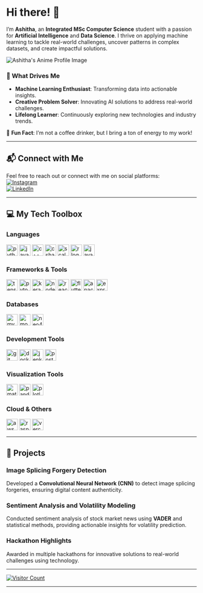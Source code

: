 # Hi there! 👋  
I’m **Ashitha**, an **Integrated MSc Computer Science** student with a passion for **Artificial Intelligence** and **Data Science**. I thrive on applying machine learning to tackle real-world challenges, uncover patterns in complex datasets, and create impactful solutions.

![Ashitha's Anime Profile Image](https://path-to-anime-image.com)   <!-- Replace with your anime image URL -->

### 🌟 What Drives Me  
- **Machine Learning Enthusiast**: Transforming data into actionable insights.  
- **Creative Problem Solver**: Innovating AI solutions to address real-world challenges.  
- **Lifelong Learner**: Continuously exploring new technologies and industry trends.  

🌟 **Fun Fact**: I’m not a coffee drinker, but I bring a ton of energy to my work!  

---

## 📬 Connect with Me  
Feel free to reach out or connect with me on social platforms:  
[![Instagram](https://img.shields.io/badge/Instagram-%23E4405F.svg?logo=Instagram&logoColor=white)](https://instagram.com/__ash_itha__?igshid=MzMyNGUyNmU2YQ==)  
[![LinkedIn](https://img.shields.io/badge/LinkedIn-%230077B5.svg?logo=linkedin&logoColor=white)](https://www.linkedin.com/in/ashitha-pallath-6bb942258)  

---

## 💻 My Tech Toolbox  
### **Languages**  
<img src="https://cdn.jsdelivr.net/gh/devicons/devicon/icons/python/python-original.svg" height="30" alt="python logo" />  
<img src="https://cdn.jsdelivr.net/gh/devicons/devicon/icons/java/java-original.svg" height="30" alt="java logo" />  
<img src="https://cdn.jsdelivr.net/gh/devicons/devicon/icons/cplusplus/cplusplus-original.svg" height="30" alt="c++ logo" />  
<img src="https://cdn.jsdelivr.net/gh/devicons/devicon/icons/csharp/csharp-original.svg" height="30" alt="csharp logo" />  
<img src="https://cdn.jsdelivr.net/gh/devicons/devicon/icons/scala/scala-original.svg" height="30" alt="scala logo" />  
<img src="https://cdn.jsdelivr.net/gh/devicons/devicon/icons/r/r-original.svg" height="30" alt="r logo" />  
<img src="https://cdn.jsdelivr.net/gh/devicons/devicon/icons/javascript/javascript-original.svg" height="30" alt="javascript logo" />

### **Frameworks & Tools**  
<img src="https://cdn.jsdelivr.net/gh/devicons/devicon/icons/tensorflow/tensorflow-original.svg" height="30" alt="tensorflow logo" />  
<img src="https://cdn.jsdelivr.net/gh/devicons/devicon/icons/pytorch/pytorch-original.svg" height="30" alt="pytorch logo" />  
<img src="https://cdn.jsdelivr.net/gh/devicons/devicon/icons/keras/keras-original.svg" height="30" alt="keras logo" />  
<img src="https://cdn.jsdelivr.net/gh/devicons/devicon/icons/nodejs/nodejs-original.svg" height="30" alt="nodejs logo" />  
<img src="https://cdn.jsdelivr.net/gh/devicons/devicon/icons/react/react-original.svg" height="30" alt="react logo" />  
<img src="https://cdn.jsdelivr.net/gh/devicons/devicon/icons/flutter/flutter-original.svg" height="30" alt="flutter logo" />  
<img src="https://cdn.jsdelivr.net/gh/devicons/devicon/icons/apache/apache-original.svg" height="30" alt="apache logo" />  
<img src="https://cdn.jsdelivr.net/gh/devicons/devicon/icons/express/express-original.svg" height="30" alt="express logo" />

### **Databases**  
<img src="https://cdn.jsdelivr.net/gh/devicons/devicon/icons/mysql/mysql-original.svg" height="30" alt="mysql logo" />  
<img src="https://cdn.jsdelivr.net/gh/devicons/devicon/icons/mongodb/mongodb-original.svg" height="30" alt="mongodb logo" />  
<img src="https://cdn.jsdelivr.net/gh/devicons/devicon/icons/neo4j/neo4j-original.svg" height="30" alt="neo4j logo" />

### **Development Tools**  
<img src="https://cdn.jsdelivr.net/gh/devicons/devicon/icons/git/git-original.svg" height="30" alt="git logo" />  
<img src="https://cdn.jsdelivr.net/gh/devicons/devicon/icons/docker/docker-original.svg" height="30" alt="docker logo" />  
<img src="https://cdn.jsdelivr.net/gh/devicons/devicon/icons/jenkins/jenkins-original.svg" height="30" alt="jenkins logo" />  
<img src="https://cdn.jsdelivr.net/gh/devicons/devicon/icons/postman/postman-original.svg" height="30" alt="postman logo" />

### **Visualization Tools**  
<img src="https://cdn.jsdelivr.net/gh/devicons/devicon/icons/matplotlib/matplotlib-original.svg" height="30" alt="matplotlib logo" />  
<img src="https://cdn.jsdelivr.net/gh/devicons/devicon/icons/pandas/pandas-original.svg" height="30" alt="pandas logo" />  
<img src="https://cdn.jsdelivr.net/gh/devicons/devicon/icons/plotly/plotly-original.svg" height="30" alt="plotly logo" />

### **Cloud & Others**  
<img src="https://cdn.jsdelivr.net/gh/devicons/devicon/icons/aws/aws-original.svg" height="30" alt="aws logo" />  
<img src="https://cdn.jsdelivr.net/gh/devicons/devicon/icons/raspberrypi/raspberrypi-original.svg" height="30" alt="raspberrypi logo" />  
<img src="https://cdn.jsdelivr.net/gh/devicons/devicon/icons/vercel/vercel-original.svg" height="30" alt="vercel logo" />

---

## 🚀 Projects  

### **Image Splicing Forgery Detection**  
Developed a **Convolutional Neural Network (CNN)** to detect image splicing forgeries, ensuring digital content authenticity.

### **Sentiment Analysis and Volatility Modeling**  
Conducted sentiment analysis of stock market news using **VADER** and statistical methods, providing actionable insights for volatility prediction.

### **Hackathon Highlights**  
Awarded in multiple hackathons for innovative solutions to real-world challenges using technology.

---

[![Visitor Count](https://visitcount.itsvg.in/api?id=ashithapallath&icon=0&color=0)](https://visitcount.itsvg.in)

---
